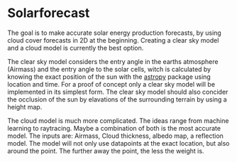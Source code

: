 # Solarforecast
 
The goal is to make accurate solar energy production forecasts, by using cloud cover forecasts in 2D at the beginning. Creating a clear sky model and a cloud model is currently the best option.

The clear sky model considers the entry angle in the earths atmosphere (Airmass) and the entry angle to the solar cells, witch is calculated by knowing the exact position of the sun with the [astropy](https://github.com/astropy/astropy) package using location and time. For a proof of concept only a clear sky model will be implemented in its simplest form.
The clear sky model should also concider the occlusion of the sun by elavations of the surrounding terrain by using a height map.

The cloud model is much more complicated. The ideas range from machine learning to raytracing. Maybe a combination of both is the most accurate model. The inputs are: Airmass, Cloud thickness, albedo map, a reflection model. The model will not only use datapoints at the exact location, but also around the point. The further away the point, the less the weight is.
